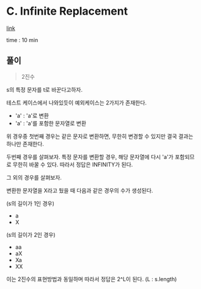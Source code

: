 # C. Infinite Replacement

[link](https://codeforces.com/contest/1674/problem/C)

time : 10 min

## 풀이

> 2진수

s의 특정 문자를 t로 바꾼다고하자.

테스트 케이스에서 나와있듯이 예외케이스는 2가지가 존재한다.

- 'a' : 'a'로 변환
- 'a' : 'a'를 포함한 문자열로 변환

위 경우중 첫번째 경우는 같은 문자로 변환하면, 무한히 변경할 수 있지만 결국 결과는 하나만 존재한다.

두번째 경우를 살펴보자. 특정 문자를 변환할 경우, 해당 문자열에 다시 'a'가 포함되므로 무한히 바꿀 수 있다. 따라서 정답은 INFINITY가 된다.

그 외의 경우를 살펴보자.

변환한 문자열을 X라고 뒀을 때 다음과 같은 경우의 수가 생성된다.

(s의 길이가 1인 경우)
- a
- X

(s의 길이가 2인 경우)
- aa
- aX
- Xa
- XX

이는 2진수의 표현방법과 동일하며 따라서 정답은 2^L이 된다. (L : s.length)